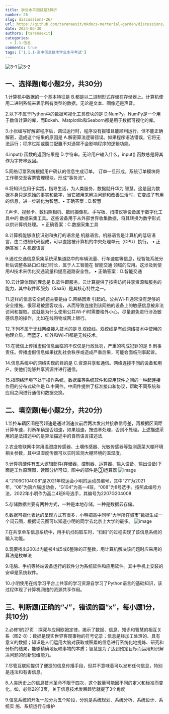 ```yaml
---
title: 学业水平测试题3解析
number: 26
slug: discussions-26/
url: https://github.com/tarenaexit/mkdocs-merterial-garden/discussions/26
date: 2024-06-30
authors: [tarenaexit]
categories: 
  - 1.1-信息
comments: true
tags: ['1.1.1-高中信息技术学业水平考试']
---
```


![3-1](https://cdn.ccsyue.com/picx-images-hosting/master/2024/06/3-1.6ik5ulv5kn.webp)
![3-2](https://cdn.ccsyue.com/picx-images-hosting/master/2024/06/3-2.1021egn60n.webp)

## 一、选择题(每小题2分，共30分)

1.计算机中数据的一个基本特征是 B.都是以二进制形式存储在存储器上。计算机使用二进制系统来表示所有类型的数据，无论是文本、图像还是声音。

2.以下不属于Python中的数据可视化工具模块的是 D.NumPy。NumPy是一个用于数值计算的库，而Bokeh、Matplotlib和Seaborn都是用于数据可视化的库。

3.小张编写好解密程序后，调试运行时，程序没有报错且能顺利运行，但不能正确解密，造成这个结果的原因是 A.解密算法逻辑错误。如果程序语法错误，它将无法运行；程序过期或窗口配置不对通常不会影响程序的逻辑功能。

4.input() 函数的返回结果是 D.字符串。无论用户输入什么，input() 函数总是将其作为字符串返回。

5.网络订票系统根据用户确认的信息生成订单。 订单一旦形成，系统订单模块将工作移交至客票管理模块，形成“事务流”。

6.将知识应用于实践，指导生活，为人类服务，数据就升华为 智慧。这是因为数据本身只是原始的事实和数字，当它被用来解决问题和改善生活时，它变成了有用的信息，进一步转化为智慧。•  正确答案：D.智慧

7.声卡、视频卡、数码照相机、数码摄像机、手写板、扫描仪等设备属于数字化工具中的 数据采集工具。这些设备用于从外部世界收集数据，将其转换为数字形式以供计算机处理。
•  正确答案：C.数据采集工具

8.计算机能够直接识别和执行的语言是 机器语言。机器语言是计算机的低级语言，由二进制代码组成，可以直接被计算机的中央处理单元（CPU）执行。
•  正确答案：A.机器语言

9.通过交通信息采集系统采集道路中的车辆流量、行车速度等信息，经智能系统分析后调整各路口红绿灯时长，属于人工智能在 智能交通 领域的应用。这涉及到使用AI技术来优化交通流量和提高道路安全性。
•  正确答案：D.智能交通

10.云计算体现的理念是 B.软件即服务。云计算提供了按需访问共享资源和服务的能力，其中软件即服务（SaaS）是其核心特性之一。

11.这样的信息安全问题主要是由 C.网络因素 引起的。公共Wi-Fi通常没有足够的安全措施，很容易被黑客攻击，从而导致连接到该网络的设备上的敏感信息被非法访问和提取。这就是为什么使用公共Wi-Fi时需要格外小心，尽量避免进行涉及敏感信息的操作，比如在线购物或网上银行。

12.下列不属于无线网络接入技术的是 B.双绞线。双绞线是有线网络技术中使用的物理介质，而蓝牙、红外和Wi-Fi都是无线技术。

13.在微信上传播虚假信息面临的不仅仅是行政处罚，严重的构成犯罪的是 B.刑事 责任。传播虚假信息如果扰乱社会秩序或造成严重后果，可能会面临刑事起诉。

14.信息系统中的网络实现的目的是 C.资源共享和通信。网络连接不同的设备和用户，使他们能够共享资源并进行通信。

15.指网络环境下处于操作系统，数据库等系统软件和应用软件之间的一种起连接作用的分布式软件是 D.中间件。中间件提供了标准接口和协议，帮助不同系统和应用之间进行通信和数据交换。

## 二、填空题(每小题2分，共20分)

1.监控车辆区间是否超速是通过测速仪前后两次发出并接收信号差，再根据区间距计算车速，判断车辆是否超速，如果超速，按违章处理，否则不处理。上述描述采用的是法描述中的是算法描述中的自然语言描述法.

2.农业物联网中常用温湿度传感器、土壤传感器、光敏传感器等监测蔬菜大棚环境相关参数，其中温湿度传器可以实时监测大棚环境的温湿度。

3.计算机硬件有五大逻辑部件(存储器、控制器、运算器、输入设备、输出设备)下面是工作原理图，读图分析可知，图中的部件是③运算器
![image](https://cdn.ccsyue.com/picx-images-hosting/master/2024/06/image.7ljv5hwr6z.webp)

4.“2106G104008”是2021年校运会小明的运动员编号，其中“21”为2021年，“06”为第六届运动会，“G104”为高一4班，“008”为8号选手。按照此编号方法，2022年小明作为高二4班8号选手，其编号为2207G204008

5.存储数据主要有两种方式，一种是本地存储，一种是数据云存储。

6.数据可视化表达的呈现方式有很多，小明把高中同学“大学所在城市”数据生成一个词云图，根据词云图可以知道小明的同学去北京上大学的最多。
![image](https://cdn.ccsyue.com/picx-images-hosting/master/2024/06/image.45hjden6n4.webp)

7.在共享单车信息系统中，用手机扫码取车时，“扫码”的过程实现了该信息系统的输入功能。

8.现要找出200以内能被4或5或6整除的正整数，用计算机解决该问题时应采用的算法是枚举法

9.电脑、手机等终端设备运行的软件分为系统软件和应用软件。其中手机上安装的安卓是系统软件。

10.小明使用在线学习平台上共享的学习资源自学习了Python语言的基础知识，该过程体现了计算机网络的资源共享作用。

## 三、判断题(正确的“√”，错误的画“x”，每小题1分，共10分)

2.必修1的27页：探究与应用欧姆定律，揭示了数据、信息、知识和智慧的相互关系（图2-8）：数据是现实世界客观事物的符号记录；信息是经加工处理的、具有意义的数据；知识是人们运用大脑对获取或积累的信息进行系统化地提炼、研究和分析的结果，能够精确地反映事物的本质；智慧是为了达到预定目标而运用知识解决问题的创新思维能力。

7.尽管互联网提供了便捷的信息传播手段，但并不意味着可以发布任何信息，特别是违法和有害信息。

8.人类历史上的信息技术革命不限于四次，这个数量可能因不同的定义和标准而变化。如，必修2的13页，关于信息技术发展趋势就提了3个角度

9.信息系统的开发一般分为五个阶段，分别是系统规划、系统分析、系统设计、系统实 施、系统运行与维护
